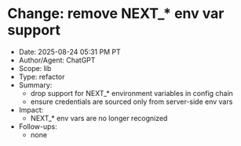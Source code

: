 # Change: remove NEXT_* env var support

- Date: 2025-08-24 05:31 PM PT
- Author/Agent: ChatGPT
- Scope: lib
- Type: refactor
- Summary:
  - drop support for NEXT_* environment variables in config chain
  - ensure credentials are sourced only from server-side env vars
- Impact:
  - NEXT_* env vars are no longer recognized
- Follow-ups:
  - none
